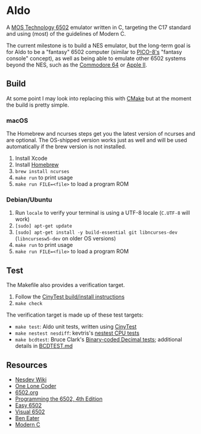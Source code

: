 # Aldo

A [MOS Technology 6502](https://en.wikipedia.org/wiki/MOS_Technology_6502) emulator written in C, targeting the C17 standard and using (most) of the guidelines of Modern C.

The current milestone is to build a NES emulator, but the long-term goal is for Aldo to be a "fantasy" 6502 computer (similar to [PICO-8's](https://www.lexaloffle.com/pico-8.php) "fantasy console" concept), as well as being able to emulate other 6502 systems beyond the NES, such as the [Commodore 64](https://en.wikipedia.org/wiki/Commodore_64) or [Apple II](https://en.wikipedia.org/wiki/Apple_II).

## Build

At some point I may look into replacing this with [CMake](https://cmake.org) but at the moment the build is pretty simple.

### macOS

The Homebrew and ncurses steps get you the latest version of ncurses and are optional. The OS-shipped version works just as well and will be used automatically if the brew version is not installed.

1. Install Xcode
2. Install [Homebrew](https://brew.sh)
3. `brew install ncurses`
4. `make run` to print usage
5. `make run FILE=<file>` to load a program ROM

### Debian/Ubuntu

1. Run `locale` to verify your terminal is using a UTF-8 locale (`C.UTF-8` will work)
2. `[sudo] apt-get update`
3. `[sudo] apt-get install -y build-essential git libncurses-dev` (`libncursesw5-dev` on older OS versions)
4. `make run` to print usage
5. `make run FILE=<file>` to load a program ROM

## Test

The Makefile also provides a verification target.

1. Follow the [CinyTest build/install instructions](https://github.com/drmonkeysee/CinyTest#build-cinytest)
2. `make check`

The verification target is made up of these test targets:

- `make test`: Aldo unit tests, written using [CinyTest](https://github.com/drmonkeysee/CinyTest)
- `make nestest nesdiff`: kevtris's [nestest CPU tests](https://wiki.nesdev.org/w/index.php?title=Emulator_tests)
- `make bcdtest`: Bruce Clark's [Binary-coded Decimal tests](http://6502.org/tutorials/decimal_mode.html); additional details in [BCDTEST.md](test/BCDTEST.md)

## Resources

- [Nesdev Wiki](https://wiki.nesdev.org/w/index.php?title=Nesdev_Wiki)
- [One Lone Coder](https://www.youtube.com/c/javidx9)
- [6502.org](http://6502.org)
- [Programming the 6502, 4th Edition](https://archive.org/details/Programming_the_6502_OCR)
- [Easy 6502](https://skilldrick.github.io/easy6502/)
- [Visual 6502](http://visual6502.org)
- [Ben Eater](https://eater.net)
- [Modern C](https://modernc.gforge.inria.fr)
